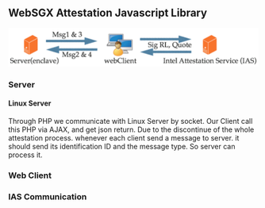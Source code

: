 ## WebSGX Attestation Javascript Library

![Overview](/Overview.png "Overview of WebSGX Attestation")

### Server

#### Linux Server
Through PHP we communicate with Linux Server by socket. Our Client call this PHP via AJAX, and get json return. Due to the discontinue of the whole attestation process. whenever each client send a message to server. it should send its identification ID and the message type. So server can process it. 

### Web Client

### IAS Communication
